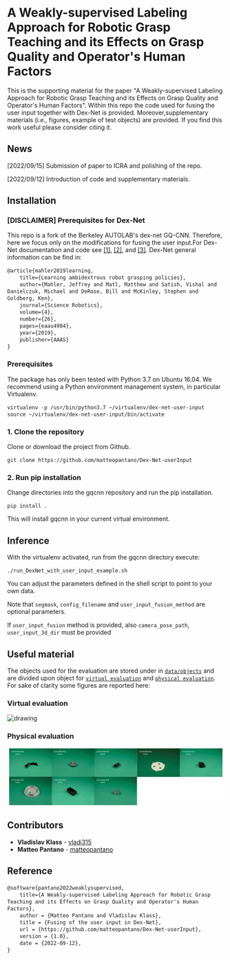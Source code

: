# A Weakly-supervised Labeling Approach for Robotic Grasp Teaching and its Effects on Grasp Quality and Operator's Human Factors

This is the supporting material for the paper "A Weakly-supervised Labeling Approach for Robotic Grasp Teaching and its Effects on Grasp Quality and Operator's Human Factors". Within this repo the code used for fusing the user input together with Dex-Net is provided. Moreover,supplementary materials (i.e., figures, example of test objects) are provided. If you find this work useful please consider citing it.

## News 

[2022/09/15] Submission of paper to ICRA and polishing of the repo.

[2022/09/12] Introduction of code and supplementary materials.

## Installation

### [DISCLAIMER] Prerequisites for Dex-Net
This repo is a fork of the Berkeley AUTOLAB's dex-net GQ-CNN. Therefore, here we focus only on the modifications for fusing the user input.For Dex-Net documentation and code see [[1]](https://berkeleyautomation.github.io/dex-net/), [[2]](https://berkeleyautomation.github.io/gqcnn/), and [[3]](https://github.com/BerkeleyAutomation/gqcnn). Dex-Net general information can be find in:

    @article{mahler2019learning,
        title={Learning ambidextrous robot grasping policies},
        author={Mahler, Jeffrey and Matl, Matthew and Satish, Vishal and Danielczuk, Michael and DeRose, Bill and McKinley, Stephen and Goldberg, Ken},
        journal={Science Robotics},
        volume={4},
        number={26},
        pages={eaau4984},
        year={2019},
        publisher={AAAS}
    }

### Prerequisites

The package has only been tested with Python 3.7 on Ubuntu 16.04. We recommend using a Python environment management system, in particular Virtualenv. 

    virtualenv -p /usr/bin/python3.7 ~/virtualenv/dex-net-user-input
    source ~/virtualenv/dex-net-user-input/bin/activate

### 1. Clone the repository

Clone or download the project from Github.

    git clone https://github.com/matteopantano/Dex-Net-userInput

### 2. Run pip installation

Change directories into the gqcnn repository and run the pip installation.

    pip install .

This will install gqcnn in your current virtual environment.

## Inference

With the virtualenv activated, run from the gqcnn directory execute:

    ./run_DexNet_with_user_input_example.sh

You can adjust the parameters defined in the shell script to point to your own data.

Note that ``segmask``, ``config_filename`` and ``user_input_fusion_method`` are optional parameters.

If ``user_input_fusion`` method is provided, also ``camera_pose_path``,  ``user_input_3d_dir`` must be provided

## Useful material

The objects used for the evaluation are stored under in [`data/objects`](data/objects) and are divided upon object for [`virtual evaluation`](data/objects/virtualEvaluation) and [`physical evaluation`](data/objects/physicalEvaluation). For sake of clarity some figures are reported here:

### Virtual evaluation

<img src="https://github.com/matteopantano/Dex-Net-userInput/blob/main/data/objects/virtualEvaluation/imageVirtAll.png?raw=true" alt="drawing" width="800"/>

### Physical evaluation

<img src="https://github.com/matteopantano/Dex-Net-userInput/blob/main/data/objects/physicalEvaluation/imagePhyAll.png?raw=true" alt="drawing" width="800"/>

## Contributors

* **Vladislav Klass** - [vladi315](https://github.com/vladi315)
* **Matteo Pantano** - [matteopantano](https://github.com/matteopantano)

## Reference

    @software{pantano2022weaklysupervised,
        title={A Weakly-supervised Labeling Approach for Robotic Grasp Teaching and its Effects on Grasp Quality and Operator's Human Factors},
        author = {Matteo Pantano and Vladislav Klass},
        title = {Fusing of the user input in Dex-Net},
        url = {https://github.com/matteopantano/Dex-Net-userInput},
        version = {1.0},
        date = {2022-09-12},
    }